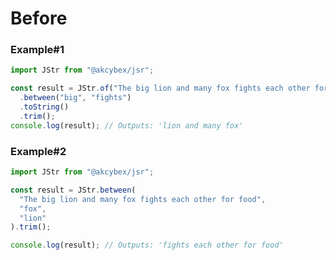 # Before

### Example#1

```javascript
import JStr from "@akcybex/jsr";

const result = JStr.of("The big lion and many fox fights each other for food")
  .between("big", "fights")
  .toString()
  .trim();
console.log(result); // Outputs: 'lion and many fox'
```

### Example#2

```javascript
import JStr from "@akcybex/jsr";

const result = JStr.between(
  "The big lion and many fox fights each other for food",
  "fox",
  "lion"
).trim();

console.log(result); // Outputs: 'fights each other for food'
```
